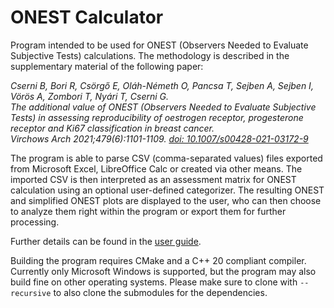 # ONEST Calculator

Program intended to be used for ONEST (Observers Needed to Evaluate Subjective Tests) calculations. The methodology is described in the supplementary material of the following paper:

_Cserni B, Bori R, Csörgő E, Oláh-Németh O, Pancsa T, Sejben A, Sejben I, Vörös A, Zombori T, Nyári T, Cserni G._  
_The additional value of ONEST (Observers Needed to Evaluate Subjective Tests) in assessing reproducibility of oestrogen receptor, progesterone receptor and Ki67 classification in breast cancer._  
_Virchows Arch 2021;479(6):1101-1109. [doi: 10.1007/s00428-021-03172-9](https://doi.org/10.1007/s00428-021-03172-9)_

The program is able to parse CSV (comma-separated values) files exported from Microsoft Excel, LibreOffice Calc or created via other means. The imported CSV is then interpreted as an assessment matrix for ONEST calculation using an optional user-defined categorizer. The resulting ONEST and simplified ONEST plots are displayed to the user, who can then choose to analyze them right within the program or export them for further processing.

Further details can be found in the [user guide](doc/UserGuide.md).

Building the program requires CMake and a C++ 20 compliant compiler. Currently only Microsoft Windows is supported, but the program may also build fine on other operating systems. Please make sure to clone with `--recursive` to also clone the submodules for the dependencies.
